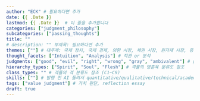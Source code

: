 ```yaml
---
author: "ECK" # 필요하다면 추가
date: {{ .Date }}
lastmod: {{ .Date }}  # 이 줄을 추가합니다
categories: ["judgment_philosophy"]
subcategories: ["passing_thoughts"]
title: ""
# description: "" 부제목: 필요하다면 추가
themes: [""] # 대주제: 국제 정치, 국제 경제, 외환 시장, 채권 시장, 원자재 시장, 증권 시장, 가상화폐/암호통화 시장, 부동산 시장, 금리, 환율, 정치이론, 법이론, 정치이론, 인식론, 존재론, 조직신학, 구원론, 성화론, 유교, 불교, 도교, 주식투자, 채권투자, 원자재투자, 크립토투자, modeling, investment rationale, industry outlooks, policy impacts
thought_facets: ["Intuition", "Analysis"] # 직관 or 분석
judgments: ["good", "evil", "right", "wrong", "gray", "ambivalent"] # gray: 사안이 애매하거나 다면적임, ambivalent: 판단을 내리기 애매함
hierarchy_types: ["Spirit", "Soul", "Flesh"] # 격률의 영혼육 분류도 참조
class_types: "" # 격률의 격 분류도 참조 (C1~C9)
skills: [""] # 발행 전 AI 돌려서 quantitative/qualitative/technical/academic skillset 추출하기
tags: ["value judgment"] # 가치 판단, reflection essay
draft: true
---
```

